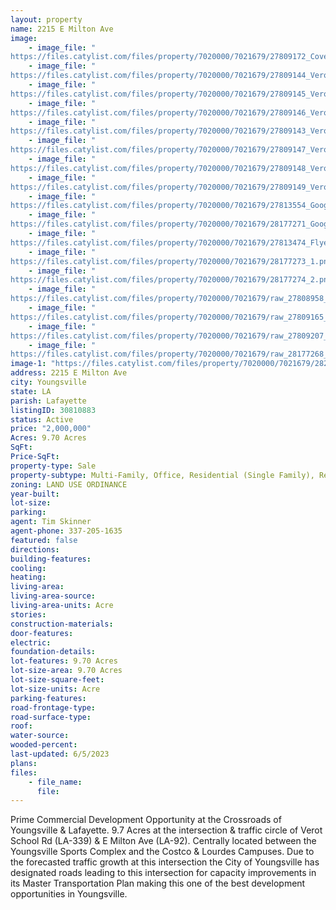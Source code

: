 ```yaml
---
layout: property
name: 2215 E Milton Ave
image:
    - image_file: "https://files.catylist.com/files/property/7020000/7021679/27809172_Cover_Picture_.jpg"
    - image_file: "https://files.catylist.com/files/property/7020000/7021679/27809144_Verot_Milton_1a.jpg"
    - image_file: "https://files.catylist.com/files/property/7020000/7021679/27809145_Verot_Milton_2a.jpg"
    - image_file: "https://files.catylist.com/files/property/7020000/7021679/27809146_Verot_Milton_3a.jpg"
    - image_file: "https://files.catylist.com/files/property/7020000/7021679/27809143_Verot_Milton_4a.jpg"
    - image_file: "https://files.catylist.com/files/property/7020000/7021679/27809147_Verot_Milton_5a.jpg"
    - image_file: "https://files.catylist.com/files/property/7020000/7021679/27809148_Verot_Milton_6a.jpg"
    - image_file: "https://files.catylist.com/files/property/7020000/7021679/27809149_Verot_Milton_7a.jpg"
    - image_file: "https://files.catylist.com/files/property/7020000/7021679/27813554_Google_Map_2___2215_E_Milton_Ave___Tim.png"
    - image_file: "https://files.catylist.com/files/property/7020000/7021679/28177271_Google_Earth___2215_E_Milton_Ave___Tim__1_.png"
    - image_file: "https://files.catylist.com/files/property/7020000/7021679/27813474_Flyer_Google_Earth___2215_E_Milton_Ave__Tim.png"
    - image_file: "https://files.catylist.com/files/property/7020000/7021679/28177273_1.png"
    - image_file: "https://files.catylist.com/files/property/7020000/7021679/28177274_2.png"
    - image_file: "https://files.catylist.com/files/property/7020000/7021679/raw_27808958_Flood_Disclosure___2215_E_Milton_Ave___3841_VSR___Tim.pdf"
    - image_file: "https://files.catylist.com/files/property/7020000/7021679/raw_27809165_Assessor_Ariel___Whole_9.67_Acres.pdf"
    - image_file: "https://files.catylist.com/files/property/7020000/7021679/raw_27809207_Master_Transportation_Plan_2022.pdf"
    - image_file: "https://files.catylist.com/files/property/7020000/7021679/raw_28177268_Updated_Flyer___2215_E_Milton_Ave___3841_VSR___Tim.pdf"
image-1: "https://files.catylist.com/files/property/7020000/7021679/28217658_Screenshot_2023_06_05_at_2.47.17_PM.png"
address: 2215 E Milton Ave
city: Youngsville
state: LA
parish: Lafayette
listingID: 30810883
status: Active
price: "2,000,000"
Acres: 9.70 Acres
SqFt:
Price-SqFt:
property-type: Sale
property-subtype: Multi-Family, Office, Residential (Single Family), Retail
zoning: LAND USE ORDINANCE
year-built:
lot-size:
parking:
agent: Tim Skinner
agent-phone: 337-205-1635
featured: false
directions:
building-features:
cooling:
heating:
living-area:
living-area-source:
living-area-units: Acre
stories:
construction-materials:
door-features:
electric:
foundation-details:
lot-features: 9.70 Acres
lot-size-area: 9.70 Acres
lot-size-square-feet:
lot-size-units: Acre
parking-features:
road-frontage-type:
road-surface-type:
roof:
water-source:
wooded-percent:
last-updated: 6/5/2023
plans:
files:
    - file_name:
      file:
---
```

Prime Commercial Development Opportunity at the Crossroads of Youngsville &amp; Lafayette. 9.7 Acres at the intersection &amp; traffic circle of Verot School Rd (LA-339) &amp; E Milton Ave (LA-92). Centrally located between the Youngsville Sports Complex and the Costco &amp; Lourdes Campuses. Due to the forecasted traffic growth at this intersection the City of Youngsville has designated roads leading to this intersection for capacity improvements in its Master Transportation Plan making this one of the best development opportunities in Youngsville.
